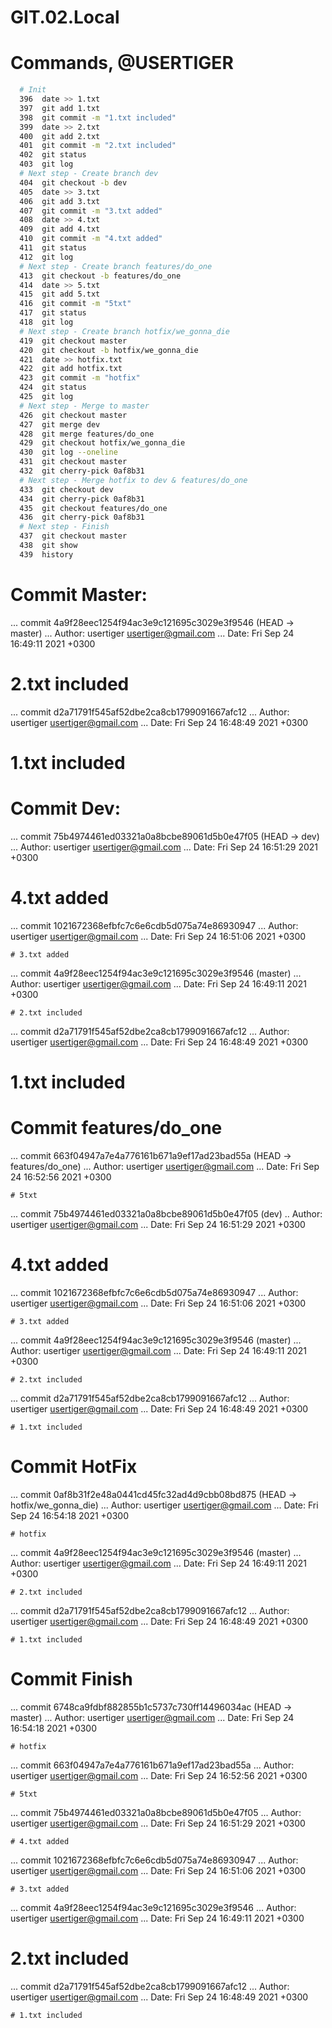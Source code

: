 # GIT.02.Local

# Commands, @USERTIGER

```bash
  # Init
  396  date >> 1.txt
  397  git add 1.txt
  398  git commit -m "1.txt included"
  399  date >> 2.txt
  400  git add 2.txt
  401  git commit -m "2.txt included"
  402  git status
  403  git log
  # Next step - Create branch dev
  404  git checkout -b dev
  405  date >> 3.txt
  406  git add 3.txt
  407  git commit -m "3.txt added"
  408  date >> 4.txt
  409  git add 4.txt
  410  git commit -m "4.txt added"
  411  git status
  412  git log
  # Next step - Create branch features/do_one
  413  git checkout -b features/do_one
  414  date >> 5.txt
  415  git add 5.txt
  416  git commit -m "5txt"
  417  git status
  418  git log
  # Next step - Create branch hotfix/we_gonna_die
  419  git checkout master
  420  git checkout -b hotfix/we_gonna_die
  421  date >> hotfix.txt
  422  git add hotfix.txt
  423  git commit -m "hotfix"
  424  git status
  425  git log
  # Next step - Merge to master
  426  git checkout master
  427  git merge dev
  428  git merge features/do_one
  429  git checkout hotfix/we_gonna_die
  430  git log --oneline
  431  git checkout master
  432  git cherry-pick 0af8b31
  # Next step - Merge hotfix to dev & features/do_one
  433  git checkout dev
  434  git cherry-pick 0af8b31
  435  git checkout features/do_one
  436  git cherry-pick 0af8b31
  # Next step - Finish
  437  git checkout master
  438  git show
  439  history
```

# Commit Master:

... commit 4a9f28eec1254f94ac3e9c121695c3029e3f9546 (HEAD -> master)
... Author: usertiger <usertiger@gmail.com>
... Date:   Fri Sep 24 16:49:11 2021 +0300

   # 2.txt included

... commit d2a71791f545af52dbe2ca8cb1799091667afc12
... Author: usertiger <usertiger@gmail.com>
... Date:   Fri Sep 24 16:48:49 2021 +0300

   # 1.txt included

# Commit Dev:

... commit 75b4974461ed03321a0a8bcbe89061d5b0e47f05 (HEAD -> dev)
... Author: usertiger <usertiger@gmail.com>
... Date:   Fri Sep 24 16:51:29 2021 +0300

  #  4.txt added

... commit 1021672368efbfc7c6e6cdb5d075a74e86930947
... Author: usertiger <usertiger@gmail.com>
... Date:   Fri Sep 24 16:51:06 2021 +0300

    # 3.txt added

... commit 4a9f28eec1254f94ac3e9c121695c3029e3f9546 (master)
... Author: usertiger <usertiger@gmail.com>
... Date:   Fri Sep 24 16:49:11 2021 +0300

    # 2.txt included

... commit d2a71791f545af52dbe2ca8cb1799091667afc12
... Author: usertiger <usertiger@gmail.com>
... Date:   Fri Sep 24 16:48:49 2021 +0300

   # 1.txt included

# Commit features/do_one

... commit 663f04947a7e4a776161b671a9ef17ad23bad55a (HEAD -> features/do_one)
... Author: usertiger <usertiger@gmail.com>
... Date:   Fri Sep 24 16:52:56 2021 +0300

    # 5txt

... commit 75b4974461ed03321a0a8bcbe89061d5b0e47f05 (dev)
.. Author: usertiger <usertiger@gmail.com>
... Date:   Fri Sep 24 16:51:29 2021 +0300

   # 4.txt added

... commit 1021672368efbfc7c6e6cdb5d075a74e86930947
... Author: usertiger <usertiger@gmail.com>
... Date:   Fri Sep 24 16:51:06 2021 +0300

    # 3.txt added

... commit 4a9f28eec1254f94ac3e9c121695c3029e3f9546 (master)
... Author: usertiger <usertiger@gmail.com>
... Date:   Fri Sep 24 16:49:11 2021 +0300

    # 2.txt included

... commit d2a71791f545af52dbe2ca8cb1799091667afc12
... Author: usertiger <usertiger@gmail.com>
... Date:   Fri Sep 24 16:48:49 2021 +0300

    # 1.txt included

# Commit HotFix

... commit 0af8b31f2e48a0441cd45fc32ad4d9cbb08bd875 (HEAD -> hotfix/we_gonna_die)
... Author: usertiger <usertiger@gmail.com>
... Date:   Fri Sep 24 16:54:18 2021 +0300

    # hotfix

... commit 4a9f28eec1254f94ac3e9c121695c3029e3f9546 (master)
... Author: usertiger <usertiger@gmail.com>
... Date:   Fri Sep 24 16:49:11 2021 +0300

    # 2.txt included

... commit d2a71791f545af52dbe2ca8cb1799091667afc12
... Author: usertiger <usertiger@gmail.com>
... Date:   Fri Sep 24 16:48:49 2021 +0300

    # 1.txt included

# Commit Finish

... commit 6748ca9fdbf882855b1c5737c730ff14496034ac (HEAD -> master)
... Author: usertiger <usertiger@gmail.com>
... Date:   Fri Sep 24 16:54:18 2021 +0300

    # hotfix

... commit 663f04947a7e4a776161b671a9ef17ad23bad55a
... Author: usertiger <usertiger@gmail.com>
... Date:   Fri Sep 24 16:52:56 2021 +0300

    # 5txt

... commit 75b4974461ed03321a0a8bcbe89061d5b0e47f05
... Author: usertiger <usertiger@gmail.com>
... Date:   Fri Sep 24 16:51:29 2021 +0300

    # 4.txt added

... commit 1021672368efbfc7c6e6cdb5d075a74e86930947
... Author: usertiger <usertiger@gmail.com>
... Date:   Fri Sep 24 16:51:06 2021 +0300

    # 3.txt added

... commit 4a9f28eec1254f94ac3e9c121695c3029e3f9546
... Author: usertiger <usertiger@gmail.com>
... Date:   Fri Sep 24 16:49:11 2021 +0300

   # 2.txt included

... commit d2a71791f545af52dbe2ca8cb1799091667afc12
... Author: usertiger <usertiger@gmail.com>
... Date:   Fri Sep 24 16:48:49 2021 +0300

    # 1.txt included
